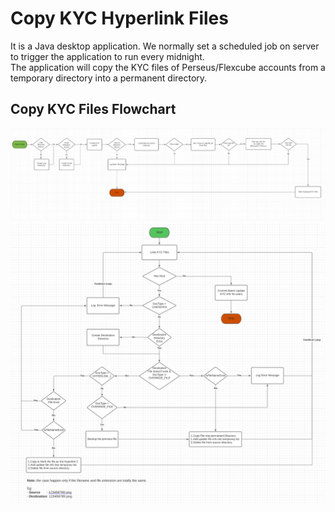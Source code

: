 # Copy KYC Hyperlink Files

It is a Java desktop application. We normally set a scheduled job on server to trigger the application to run every midnight.  
The application will copy the KYC files of Perseus/Flexcube accounts from a temporary directory into a permanent directory.

## Copy KYC Files Flowchart
![Copy KYC File 1](../img/kyc/copy-kyc-files-1.png "Copy KYC File 1")
![Copy KYC File 2](../img/kyc/copy-kyc-files-2.png "Copy KYC File 2")
